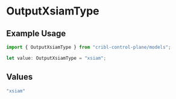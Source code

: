 # OutputXsiamType

## Example Usage

```typescript
import { OutputXsiamType } from "cribl-control-plane/models";

let value: OutputXsiamType = "xsiam";
```

## Values

```typescript
"xsiam"
```